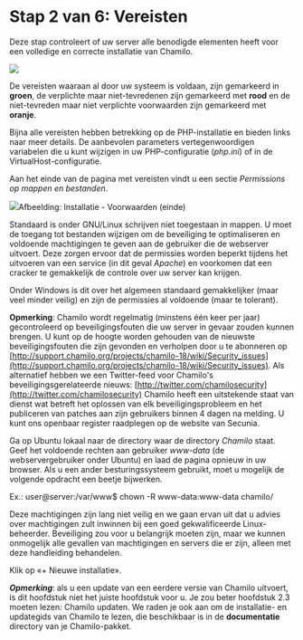 # Stap 2 van 6: Vereisten

Deze stap controleert of uw server alle benodigde elementen heeft voor een volledige en correcte installatie van Chamilo.

![](../../../../.gitbook/assets/images3%20%281%29.png)

De vereisten waaraan al door uw systeem is voldaan, zijn gemarkeerd in **groen**, de verplichte maar niet-tevredenen zijn gemarkeerd met **rood** en de niet-tevreden maar niet verplichte voorwaarden zijn gemarkeerd met **oranje**.

Bijna alle vereisten hebben betrekking op de PHP-installatie en bieden links naar meer details. De aanbevolen parameters vertegenwoordigen variabelen die u kunt wijzigen in uw PHP-configuratie (*php.ini*) of in de VirtualHost-configuratie.

Aan het einde van de pagina met vereisten vindt u een sectie *Permissions op mappen en bestanden*.

![](../../../../.gitbook/assets/images5%20%281%29.png)Afbeelding: Installatie - Voorwaarden (einde)

Standaard is onder GNU/Linux schrijven niet toegestaan in mappen. U moet de toegang tot bestanden wijzigen om de beveiliging te optimaliseren en voldoende machtigingen te geven aan de gebruiker die de webserver uitvoert. Deze zorgen ervoor dat de permissies worden beperkt tijdens het uitvoeren van een service (in dit geval *Apache*) en voorkomen dat een cracker te gemakkelijk de controle over uw server kan krijgen.

Onder Windows is dit over het algemeen standaard gemakkelijker (maar veel minder veilig) en zijn de permissies al voldoende (maar te tolerant).

**Opmerking**: Chamilo wordt regelmatig (minstens één keer per jaar) gecontroleerd op beveiligingsfouten die uw server in gevaar zouden kunnen brengen. U kunt op de hoogte worden gehouden van de nieuwste beveiligingsfouten die zijn gevonden en verholpen door u te abonneren op [http://support.chamilo.org/projects/chamilo-18/wiki/Security_issues](http://support.chamilo.org/projects/chamilo-18/wiki/Security_issues). Als alternatief hebben we een Twitter-feed voor Chamilo's beveiligingsgerelateerde nieuws: [http://twitter.com/chamilosecurity](http://twitter.com/chamilosecurity) Chamilo heeft een uitstekende staat van dienst wat betreft het oplossen van elk beveiligingsprobleem en het publiceren van patches aan zijn gebruikers binnen 4 dagen na melding. U kunt ons openbaar register raadplegen op de website van Secunia.

Ga op Ubuntu lokaal naar de directory waar de directory *Chamilo* staat. Geef het voldoende rechten aan gebruiker *www-data* (de webservergebruiker onder Ubuntu) en laad de pagina opnieuw in uw browser. Als u een ander besturingssysteem gebruikt, moet u mogelijk de volgende opdracht een beetje bijwerken.

Ex.: user@server:/var/www$ chown -R www-data:www-data chamilo/

Deze machtigingen zijn lang niet veilig en we gaan ervan uit dat u advies over machtigingen zult inwinnen bij een goed gekwalificeerde Linux-beheerder. Beveiliging zou voor u belangrijk moeten zijn, maar we kunnen onmogelijk alle gevallen van machtigingen en servers die er zijn, alleen met deze handleiding behandelen.

Klik op «+ Nieuwe installatie».

***Opmerking***: als u een update van een eerdere versie van Chamilo uitvoert, is dit hoofdstuk niet het juiste hoofdstuk voor u. Je zou beter hoofdstuk 2.3 moeten lezen: Chamilo updaten. We raden je ook aan om de installatie- en updategids van Chamilo te lezen, die beschikbaar is in de **documentatie** directory van je Chamilo-pakket.
